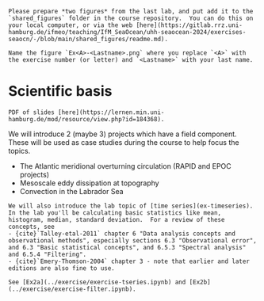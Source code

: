 
```{admonition} Preparation (before class)
Please prepare *two figures* from the last lab, and put add it to the `shared_figures` folder in the course repository.  You can do this on your local computer, or via the web [here](https://gitlab.rrz.uni-hamburg.de/ifmeo/teaching/IfM_SeaOcean/uhh-seaocean-2024/exercises-seaocn/-/blob/main/shared_figures/readme.md). 

Name the figure `Ex<A>-<Lastname>.png` where you replace `<A>` with the exercise number (or letter) and `<Lastname>` with your last name.
```

# Scientific basis

```{margin} Moodle link
PDF of slides [here](https://lernen.min.uni-hamburg.de/mod/resource/view.php?id=184368).  
```

We will introduce 2 (maybe 3) projects which have a field component.  These will be used as case studies during the course to help focus the topics.

- The Atlantic meridional overturning circulation (RAPID and EPOC projects)
- Mesoscale eddy dissipation at topography
- Convection in the Labrador Sea



```{admonition} Lab topic - introduction
We will also introduce the lab topic of [time series](ex-timeseries).  In the lab you'll be calculating basic statistics like mean, histogram, median, standard deviation.  For a review of these concepts, see
- {cite}`Talley-etal-2011` chapter 6 "Data analysis concepts and observational methods", especially sections 6.3 "Observational error", and 6.3 "Basic statistical concepts", and 6.5.3 "Spectral analysis" and 6.5.4 "Filtering".
- {cite}`Emery-Thomson-2004` chapter 3 - note that earlier and later editions are also fine to use.

See [Ex2a](../exercise/exercise-tseries.ipynb) and [Ex2b](../exercise/exercise-filter.ipynb).
```
